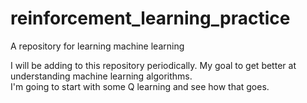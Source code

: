 # reinforcement_learning_practice
A repository for learning machine learning

I will be adding to this repository periodically.  My goal to get better at understanding machine learning algorithms.  
I'm going to start with some Q learning and see how that goes.
